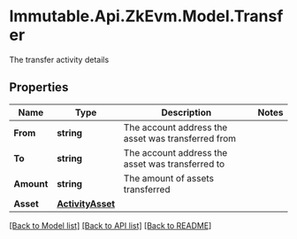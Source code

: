 # Immutable.Api.ZkEvm.Model.Transfer
The transfer activity details

## Properties

Name | Type | Description | Notes
------------ | ------------- | ------------- | -------------
**From** | **string** | The account address the asset was transferred from | 
**To** | **string** | The account address the asset was transferred to | 
**Amount** | **string** | The amount of assets transferred | 
**Asset** | [**ActivityAsset**](ActivityAsset.md) |  | 

[[Back to Model list]](../README.md#documentation-for-models) [[Back to API list]](../README.md#documentation-for-api-endpoints) [[Back to README]](../README.md)

